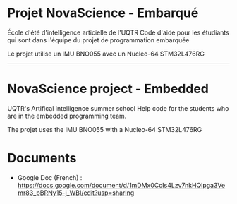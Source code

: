 # Projet NovaScience - Embarqué
 École d'été d'intelligence articielle de l'UQTR
 Code d'aide pour les étudiants qui sont dans l'équipe du projet de programmation embarquée
 
 Le projet utilise un IMU BNO055 avec un Nucleo-64 STM32L476RG
 
 ---
 
 # NovaScience project - Embedded
 UQTR's Artifical intelligence summer school
 Help code for the students who are in the embedded programming team.
 
 The projet uses the IMU BNO055 with a Nucleo-64 STM32L476RG
 
 # Documents
 - Google Doc (French) : https://docs.google.com/document/d/1mDMx0CcIs4Lzv7nkHQlpga3Vemr83_pBRNy15-j_WBI/edit?usp=sharing
 
